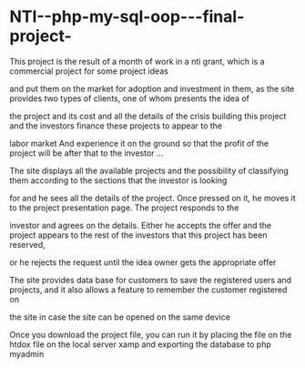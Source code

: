 # NTI--php-my-sql-oop---final-project-


This project is the result of a month of work in a nti grant, which is a commercial project for some project ideas

and put them on the market for adoption and investment in them, as the site provides two types of clients, one of whom presents the idea of

​​the project and its cost and all the details of the crisis building this project and the investors finance these projects to appear to the

labor market And experience it on the ground so that the profit of the project will be after that to the investor ... 

The site displays all the available projects and the possibility of classifying them according to the sections that the investor is looking

for and he sees all the details of the project. Once pressed on it, he moves it to the project presentation page. The project responds to the 

investor and agrees on the details. Either he accepts the offer and the project appears to the rest of the investors that this project has been reserved,

or he rejects the request until the idea owner gets the appropriate offer

The site provides data base for customers to save the registered users and projects, and it also allows a feature to remember the customer registered on

the site in case the site can be opened on the same device

Once you download the project file, you can run it by placing the file on the htdox file on the local server xamp and exporting the database to php myadmin
